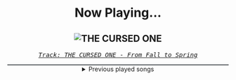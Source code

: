 <div align="center"> 
<h1>Now Playing...</h1>

![THE CURSED ONE](https://i.scdn.co/image/ab67616d00001e024194293cd2e6e5298c13dbc0)
--
_<samp><a href="https://open.spotify.com/track/6NHVEjxxdZzEHXsgoLeOJ4">Track: THE CURSED ONE - From Fall to Spring</a></samp>_

<div style="border: 1px #4B5054 solid"></div>
<details>
  <summary>
    Previous played songs
  </summary>
  <table>
    <thead>
      <tr>
        <th>
          Artist
        </th>
        <th>
          Song
        </th>
        <th>
          Link
        </th>
      </tr>
    </thead>
    <tbody>
      <tr><td>From Fall to Spring</td><td>THE CURSED ONE</td><td><a href="https://open.spotify.com/track/6NHVEjxxdZzEHXsgoLeOJ4">https://open.spotify.com/track/6NHVEjxxdZzEHXsgoLeOJ4</a></td></tr><tr><td>Drowning Pool</td><td>One Finger and a Fist</td><td><a href="https://open.spotify.com/track/6PdEKf8CyyZfrFAGFi37gb">https://open.spotify.com/track/6PdEKf8CyyZfrFAGFi37gb</a></td></tr><tr><td>Drowning Pool</td><td>Die For Nothing</td><td><a href="https://open.spotify.com/track/6HX4pedxzrVgzJ6R8OEgms">https://open.spotify.com/track/6HX4pedxzrVgzJ6R8OEgms</a></td></tr><tr><td>Drowning Pool</td><td>Anytime, Anyplace</td><td><a href="https://open.spotify.com/track/3cSYdYfINrEr2DMwDdA0uv">https://open.spotify.com/track/3cSYdYfINrEr2DMwDdA0uv</a></td></tr><tr><td>Drowning Pool</td><td>One Way Prophecy</td><td><a href="https://open.spotify.com/track/4znR3CsdY7auo8MB2RsL9a">https://open.spotify.com/track/4znR3CsdY7auo8MB2RsL9a</a></td></tr><tr><td>Drowning Pool</td><td>Apathetic</td><td><a href="https://open.spotify.com/track/4dMLdsH0Tnp0UG0Z77xcUS">https://open.spotify.com/track/4dMLdsH0Tnp0UG0Z77xcUS</a></td></tr><tr><td>Drowning Pool</td><td>Blindfold</td><td><a href="https://open.spotify.com/track/6z5678MyxD6voZbYRv8uTb">https://open.spotify.com/track/6z5678MyxD6voZbYRv8uTb</a></td></tr><tr><td>Drowning Pool</td><td>In Memory Of</td><td><a href="https://open.spotify.com/track/50Xv8c0Ht8WkGSEUW56Zw1">https://open.spotify.com/track/50Xv8c0Ht8WkGSEUW56Zw1</a></td></tr><tr><td>Drowning Pool</td><td>Skip to the End</td><td><a href="https://open.spotify.com/track/0fEEaCT4QGAszQ0sVqqhdU">https://open.spotify.com/track/0fEEaCT4QGAszQ0sVqqhdU</a></td></tr><tr><td>Drowning Pool</td><td>Bleed Wth You</td><td><a href="https://open.spotify.com/track/10QDAxIc1FuhhpL5b9rlxL">https://open.spotify.com/track/10QDAxIc1FuhhpL5b9rlxL</a></td></tr><tr><td>Drowning Pool</td><td>Understand</td><td><a href="https://open.spotify.com/track/4QdrM0GvbQAz1HYJ1abrHy">https://open.spotify.com/track/4QdrM0GvbQAz1HYJ1abrHy</a></td></tr><tr><td>Drowning Pool</td><td>Broken Again</td><td><a href="https://open.spotify.com/track/7xZIacS3dgPwaX0X6Tqa8O">https://open.spotify.com/track/7xZIacS3dgPwaX0X6Tqa8O</a></td></tr><tr><td>Drowning Pool</td><td>Life of Misery</td><td><a href="https://open.spotify.com/track/7rVJO4dQ60zMqsuj1tG2Hw">https://open.spotify.com/track/7rVJO4dQ60zMqsuj1tG2Hw</a></td></tr><tr><td>Drowning Pool</td><td>Low Crawl</td><td><a href="https://open.spotify.com/track/6bIWtwp7nPW2wJX0T25BFl">https://open.spotify.com/track/6bIWtwp7nPW2wJX0T25BFl</a></td></tr><tr><td>Drowning Pool</td><td>Saturday Night</td><td><a href="https://open.spotify.com/track/6J5bO6Cuupylk6yjgR722b">https://open.spotify.com/track/6J5bO6Cuupylk6yjgR722b</a></td></tr><tr><td>Drowning Pool</td><td>Digging These Holes</td><td><a href="https://open.spotify.com/track/0eyCznuxWttSQJCSz2dHoz">https://open.spotify.com/track/0eyCznuxWttSQJCSz2dHoz</a></td></tr><tr><td>Drowning Pool</td><td>One Finger and a Fist</td><td><a href="https://open.spotify.com/track/6PdEKf8CyyZfrFAGFi37gb">https://open.spotify.com/track/6PdEKf8CyyZfrFAGFi37gb</a></td></tr><tr><td>Motionless In White</td><td>Another Life: Motion Picture Collection (feat. Kerli)</td><td><a href="https://open.spotify.com/track/599YDzq35vEIGAE6CLO9OV">https://open.spotify.com/track/599YDzq35vEIGAE6CLO9OV</a></td></tr><tr><td>Bad Omens</td><td>Just Pretend</td><td><a href="https://open.spotify.com/track/1H4Y9uW4N0LsxJUz0VnaPJ">https://open.spotify.com/track/1H4Y9uW4N0LsxJUz0VnaPJ</a></td></tr><tr><td>Sabaton</td><td>Midway</td><td><a href="https://open.spotify.com/track/176KqQctKgo5GsQWhbRcYl">https://open.spotify.com/track/176KqQctKgo5GsQWhbRcYl</a></td></tr>
    </tbody>
  </table>
</details>

</div>
